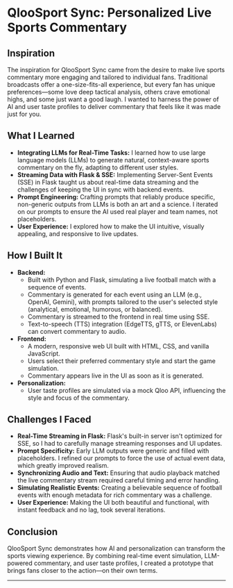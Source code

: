 # QlooSport Sync: Personalized Live Sports Commentary

## Inspiration

The inspiration for QlooSport Sync came from the desire to make live sports commentary more engaging and tailored to individual fans. Traditional broadcasts offer a one-size-fits-all experience, but every fan has unique preferences—some love deep tactical analysis, others crave emotional highs, and some just want a good laugh. I wanted to harness the power of AI and user taste profiles to deliver commentary that feels like it was made just for you.

## What I Learned

- **Integrating LLMs for Real-Time Tasks:** I learned how to use large language models (LLMs) to generate natural, context-aware sports commentary on the fly, adapting to different user styles.
- **Streaming Data with Flask & SSE:** Implementing Server-Sent Events (SSE) in Flask taught us about real-time data streaming and the challenges of keeping the UI in sync with backend events.
- **Prompt Engineering:** Crafting prompts that reliably produce specific, non-generic outputs from LLMs is both an art and a science. I iterated on our prompts to ensure the AI used real player and team names, not placeholders.
- **User Experience:** I explored how to make the UI intuitive, visually appealing, and responsive to live updates.

## How I Built It

- **Backend:**
  - Built with Python and Flask, simulating a live football match with a sequence of events.
  - Commentary is generated for each event using an LLM (e.g., OpenAI, Gemini), with prompts tailored to the user's selected style (analytical, emotional, humorous, or balanced).
  - Commentary is streamed to the frontend in real time using SSE.
  - Text-to-speech (TTS) integration (EdgeTTS, gTTS, or ElevenLabs) can convert commentary to audio.
- **Frontend:**
  - A modern, responsive web UI built with HTML, CSS, and vanilla JavaScript.
  - Users select their preferred commentary style and start the game simulation.
  - Commentary appears live in the UI as soon as it is generated.
- **Personalization:**
  - User taste profiles are simulated via a mock Qloo API, influencing the style and focus of the commentary.

## Challenges I Faced

- **Real-Time Streaming in Flask:** Flask's built-in server isn't optimized for SSE, so I had to carefully manage streaming responses and UI updates.
- **Prompt Specificity:** Early LLM outputs were generic and filled with placeholders. I refined our prompts to force the use of actual event data, which greatly improved realism.
- **Synchronizing Audio and Text:** Ensuring that audio playback matched the live commentary stream required careful timing and error handling.
- **Simulating Realistic Events:** Creating a believable sequence of football events with enough metadata for rich commentary was a challenge.
- **User Experience:** Making the UI both beautiful and functional, with instant feedback and no lag, took several iterations.


## Conclusion

QlooSport Sync demonstrates how AI and personalization can transform the sports viewing experience. By combining real-time event simulation, LLM-powered commentary, and user taste profiles, I created a prototype that brings fans closer to the action—on their own terms.

---


